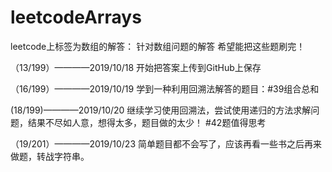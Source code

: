 # leetcodeArrays
leetcode上标签为数组的解答：
针对数组问题的解答
希望能把这些题刷完！

（13/199）————2019/10/18
开始把答案上传到GitHub上保存

（16/199）————2019/10/19
学到一种利用回溯法解答的题目：#39组合总和

(18/199)————2019/10/20
继续学习使用回溯法，尝试使用递归的方法求解问题，结果不尽如人意，想得太多，题目做的太少！    #42题值得思考

（19/201）————2019/10/23
简单题目都不会写了，应该再看一些书之后再来做题，转战字符串。